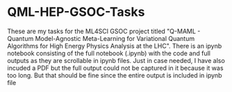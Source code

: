 # QML-HEP-GSOC-Tasks

These are my tasks for the ML4SCI GSOC project titled "Q-MAML - Quantum Model-Agnostic Meta-Learning for Variational Quantum Algorithms for High Energy Physics Analysis at the LHC".
There is an ipynb notebook consisting of the full notebook (.ipynb) with the code and full outputs as they are scrollable in ipynb files. Just in case needed, I have also incuded a PDF but the full output could not be captured in it because it was too long. But that should be fine since the entire output is included in ipynb file 
